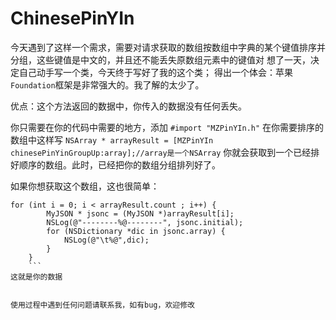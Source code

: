 # ChinesePinYIn
今天遇到了这样一个需求，需要对请求获取的数组按数组中字典的某个键值排序并分组，这些键值是中文的，并且还不能丢失原数组元素中的键值对
想了一天，决定自己动手写一个类，今天终于写好了我的这个类；
得出一个体会：苹果`Foundation`框架是非常强大的。我了解的太少了。

优点：这个方法返回的数据中，你传入的数据没有任何丢失。

你只需要在你的代码中需要的地方，添加 `#import "MZPinYIn.h"`
在你需要排序的数组中这样写
```NSArray * arrayResult = [MZPinYIn chinesePinYinGroupUp:array];//array是一个NSArray```
你就会获取到一个已经排好顺序的数组。此时，已经把你的数组分组排列好了。

如果你想获取这个数组，这也很简单：
```
for (int i = 0; i < arrayResult.count ; i++) {
        MyJSON * jsonc = (MyJSON *)arrayResult[i];
        NSLog(@"--------%@--------", jsonc.initial);
        for (NSDictionary *dic in jsonc.array) {
            NSLog(@"\t%@",dic);
        }
    }
    ```
这就是你的数据


使用过程中遇到任何问题请联系我，如有bug，欢迎修改
